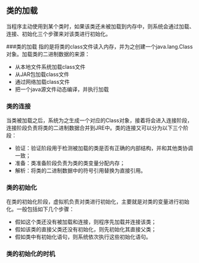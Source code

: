 ## 类的加载

当程序主动使用到某个类时，如果该类还未被加载到内存中，则系统会通过加载、连接、初始化三个步骤来对该类进行初始化。

###类的加载
指的是将类的class文件读入内存，并为之创建一个java.lang.Class对象。加载类的二进制数据的来源：
- 从本地文件系统加载class文件
- 从JAR包加载class文件
- 通过网络加载class文件
- 把一个java源文件动态编译，并执行加载

### 类的连接

当类被加载之后，系统为之生成一个对应的Class对象，接着将会进入连接阶段，连接阶段负责将类的二进制数据合并到JRE中。类的连接又可以分为以下三个阶段：
- 验证：验证阶段用于检测被加载的类是否有正确的内部结构，并和其他类协调一致；
- 准备：类准备阶段负责为类的类变量分配内存；
- 解析：将类的二进制数据中的符号引用替换为直接引用。

### 类的初始化

在类的初始化阶段，虚拟机负责对类进行初始化，主要就是对类的变量进行初始化。一般包括如下几个步骤：
- 假如这个类还没有被加载和连接，则程序先加载并连接该类；
- 假如该类的直接父类还没有初始化，则先初始化其直接父类；
- 假如类中有初始化语句，则系统依次执行这些初始化语句。

### 类的初始化的时机



                                                                                                                                                                                                                                                                                                                                                                                                                                                                                                                                                                                                                                                                                                                                                                                                                                                                                                                                                                                                                                                                                                                                                                                                                                                                                                                                                                                                                                                                                                                                                                                                                                                                                                                                                                                                                                                                                                                                                                                                                                                                                                                                                                                                                                                                                                                                                                                                                                                                                                                                                                                                                                                                                                                                                                                                                                                                                                                                                                                                                                                                                                                                                                                                                                                                                                                                                                                                                                                                                                                                                                                                                                                                                                                                                                                                                                                                                                                                                                                                                                                                                                                                                                                                                                                                                                                                                                                                                                                                                                                                                                                                                                                                                                                                                                                                                                                                                                                                                                                                                                                                                                                                                                                                                                                                                                                                                                                                                                                                                                                                                                                                                                                                                                                                                                                                                                                                                                                                                                                                                                                                                                                                                                                                                                                                                                                                                                                                                                                                                                                                                                                                                                                                                                                                                                                                                                                                                                                                                                                                                                                                                                                                                                                                                                                                                                                                                                                                                                                                                                                                                                                                                                                                                                                                                                                                                                                                                                                                                                                                                                                                                                                                                                                                                                                                                                                                                                                                                                                                                                                                                                                                                                                                                                                                                                                                                                                                                                                                                                                                                                                                                                                                                                                                                                                                                                                                                                                                                                                                                                                                                                                                                                                                                                                                                                                                                                                                                                                                                                                                                                                                                                                                                                                                                                                                                                                                                                                                                                                                                                                                                                                                                                                                                                                                                                                                                                                                                                                                                                                                                                                                                                                                                                                                                                                                                                                                                                                                                                                                                                                                                                                                                                                                                                                                                                                                                                                                                                                                                                                                                                                                                                                                                                                                                                                                                                                                                                                                                                                                                                                                                                                                                      